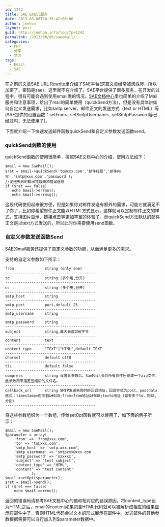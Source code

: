 ```yaml
---
id: 1242
title: SAE Email服务
date: 2013-08-06T10:35:42+00:00
author: jeehon
layout: post
guid: http://jeehon.info/log/?p=1242
permalink: /2013/08/06/saeemail/
categories:
  - PHP
  - 分享
  - 学习
tags:
  - Email
  - SAE
---
```

在之前的文章<a href="http://jeehon.info/log/2011/11/27/sae-url-rewrite/" title="SAE URL Rewrite" target="_blank">SAE URL Rewrite</a>里介绍了SAE平台(这篇文章经常被蜘蛛爬，所以加密了，密码是sae)，这里就不在介绍了。SAE平台提供了很多服务，在开发的过程中，很有可能会遇到使用email类的情况。<a href="http://sae.sina.com.cn/?m=devcenter&#038;catId=200" title="mail服务" target="_blank">SAE文档中心</a>里也简单的介绍了Mail服务和注意事项，给出了mail的简单使用（quickSend方法），但是没有具体讲如何自定义发送需求，比如smtp server、邮件正文的发送方式（text or HTML）等(SAE提供的设置函数：setFrom、setSmtpUsername、setSmtpPassword等已经过时，无法使用了)。

下面就介绍一下快速发送邮件函数quickSend和自定义参数发送函数send。

### quickSend函数的使用

quickSend函数的使用很简单，按照SAE文档中心的介绍，使用方法如下：

    $mail = new SaeMail();
    $ret = $mail->quickSend('to@xxx.com','邮件标题','邮件内容','smtp@xxx.com','password');
    //发送失败时输出错误码和错误信息
    if ($ret === false)
       echo $mail->errno();
       echo $mail->errmsg();
    

这段代码使用起来很方便，但是如果你对邮件发送有额外的需求，可能它就满足不了你了，比如你希望邮件正文能以HTML方式显示，这样就可以定制邮件正文的样式，支持图片显示、链接点击等更加丰富的体验了，而quickSend方法默认的邮件正文是以text方式发送的，所以此时你需要使用send函数。<!--more-->

### 自定义参数发送函数Send

SAE的mail服务还提供了自定义参数的功能，从而满足更多的需求。

支持的自定义参数如下所示：

    
    from              string (only one)
    -----------------------------------------
    to                string (多个用,分开)
    -----------------------------------------
    cc                string (多个用,分开)
    -----------------------------------------
    smtp_host         string
    -----------------------------------------
    smtp_port         port,default 25
    -----------------------------------------
    smtp_username     string
    -----------------------------------------
    smtp_password     string
    -----------------------------------------
    subject           string,最大长度256字节
    -----------------------------------------
    content           text
    -----------------------------------------
    content_type      "TEXT"|"HTML",default TEXT
    -----------------------------------------
    charset           default utf8
    -----------------------------------------
    tls               default false
    -----------------------------------------
    compress          string 设置此参数后，SaeMail会将所有附件压缩成一个zip文件，此参数用来指定压缩后的文件名。
    -----------------------------------------
    callback_url      string SMTP发送失败时的回调地址，回调方式为post，postdata格式：timestamp=时间戳&#038;from=from地址&#038;to=to地址（如有多个to，则以,分割）
    -----------------------------------------
         
    

将这些参数组织为一个数组，传给setOpt函数就可以使用了，如下面的例子所示：

    
    $mail = new SaeMail();
    $parameter = array(
    	'from' => 'from@xxx.com',
    	'to' => 'to@xxx.com',
    	'smtp_host' => 'smtp.xxx.com',
    	'smtp_username' => 'smtpxxx@xxx.com',
    	'smtp_password' => 'xxxxxx',
    	'subject' => 'test subject',
    	'content_type' => "HTML",
    	'content' => 'test content'
    			);
    $mail->setOpt($parameter);
    $ret = $mail->send();
    if ($ret === false)
    	echo $mail->errno();
    

返回的错误码请参考SAE文档中心的值和相对应的错误原因。将content_type设为HTML之后，email的content如果包含HTML代码就可以被解析成相应的结果显示在邮件中了，否则HTML代码会以文本的形式展示在邮件中。发送邮件的其他参数根据需要可以自行加入到$parameter数据中。